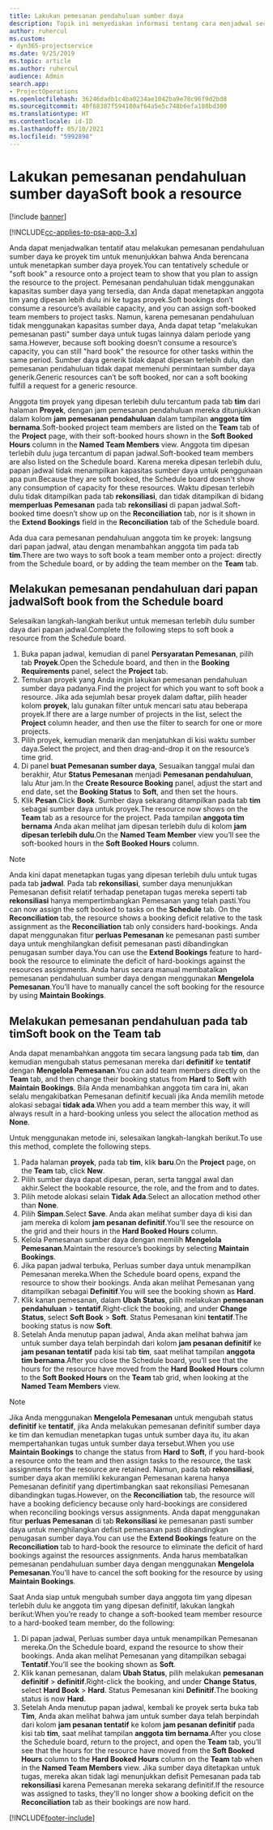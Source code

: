```yaml
---
title: Lakukan pemesanan pendahuluan sumber daya
description: Topik ini menyediakan informasi tentang cara menjadwal secara tentatif atau pemesanan pendahuluan anggota tim proyek.
author: ruhercul
ms.custom:
- dyn365-projectservice
ms.date: 9/25/2019
ms.topic: article
ms.author: ruhercul
audience: Admin
search.app:
- ProjectOperations
ms.openlocfilehash: 36246dadb1c4ba0234ae1042ba9e78c96f9d2bd8
ms.sourcegitcommit: 40f68387f594180af64a5e5c748b6efa188bd300
ms.translationtype: HT
ms.contentlocale: id-ID
ms.lasthandoff: 05/10/2021
ms.locfileid: "5992898"
---
```

# <a name="soft-book-a-resource"></a><span data-ttu-id="d60b8-103">Lakukan pemesanan pendahuluan sumber daya</span><span class="sxs-lookup"><span data-stu-id="d60b8-103">Soft book a resource</span></span>

[!include [banner](../includes/psa-now-project-operations.md)]

[!INCLUDE[cc-applies-to-psa-app-3.x](../includes/cc-applies-to-psa-app-3x.md)]

<span data-ttu-id="d60b8-104">Anda dapat menjadwalkan tentatif atau melakukan pemesanan pendahuluan sumber daya ke proyek tim untuk menunjukkan bahwa Anda berencana untuk menetapkan sumber daya proyek.</span><span class="sxs-lookup"><span data-stu-id="d60b8-104">You can tentatively schedule or "soft book" a resource onto a project team to show that you plan to assign the resource to the project.</span></span> <span data-ttu-id="d60b8-105">Pemesanan pendahuluan tidak menggunakan kapasitas sumber daya yang tersedia, dan Anda dapat menetapkan anggota tim yang dipesan lebih dulu ini ke tugas proyek.</span><span class="sxs-lookup"><span data-stu-id="d60b8-105">Soft bookings don’t consume a resource’s available capacity, and you can assign soft-booked team members to project tasks.</span></span> <span data-ttu-id="d60b8-106">Namun, karena pemesanan pendahuluan tidak menggunakan kapasitas sumber daya, Anda dapat tetap "melakukan pemesanan pasti" sumber daya untuk tugas lainnya dalam periode yang sama.</span><span class="sxs-lookup"><span data-stu-id="d60b8-106">However, because soft booking doesn’t consume a resource’s capacity, you can still "hard book" the resource for other tasks within the same period.</span></span> <span data-ttu-id="d60b8-107">Sumber daya generik tidak dapat dipesan terlebih dulu, dan pemesanan pendahuluan tidak dapat memenuhi permintaan sumber daya generik.</span><span class="sxs-lookup"><span data-stu-id="d60b8-107">Generic resources can’t be soft booked, nor can a soft booking fulfill a request for a generic resource.</span></span>

<span data-ttu-id="d60b8-108">Anggota tim proyek yang dipesan terlebih dulu tercantum pada tab **tim** dari halaman **Proyek**, dengan jam pemesanan pendahuluan mereka ditunjukkan dalam kolom **jam pemesanan pendahuluan** dalam tampilan **anggota tim bernama**.</span><span class="sxs-lookup"><span data-stu-id="d60b8-108">Soft-booked project team members are listed on the **Team** tab of the **Project** page, with their soft-booked hours shown in the **Soft Booked Hours** column in the **Named Team Members** view.</span></span> <span data-ttu-id="d60b8-109">Anggota tim dipesan terlebih dulu juga tercantum di papan jadwal.</span><span class="sxs-lookup"><span data-stu-id="d60b8-109">Soft-booked team members are also listed on the Schedule board.</span></span> <span data-ttu-id="d60b8-110">Karena mereka dipesan terlebih dulu, papan jadwal tidak menampilkan kapasitas sumber daya untuk penggunaan apa pun.</span><span class="sxs-lookup"><span data-stu-id="d60b8-110">Because they are soft booked, the Schedule board doesn't show any consumption of capacity for these resources.</span></span> <span data-ttu-id="d60b8-111">Waktu dipesan terlebih dulu tidak ditampilkan pada tab **rekonsiliasi**, dan tidak ditampilkan di bidang **memperluas Pemesanan** pada tab **rekonsiliasi** di papan jadwal.</span><span class="sxs-lookup"><span data-stu-id="d60b8-111">Soft-booked time doesn’t show up on the **Reconciliation** tab, nor is it shown in the **Extend Bookings** field in the **Reconciliation** tab of the Schedule board.</span></span> 

<span data-ttu-id="d60b8-112">Ada dua cara pemesanan pendahuluan anggota tim ke proyek: langsung dari papan jadwal, atau dengan menambahkan anggota tim pada tab **tim**.</span><span class="sxs-lookup"><span data-stu-id="d60b8-112">There are two ways to soft book a team member onto a project: directly from the Schedule board, or by adding the team member on the **Team** tab.</span></span> 

## <a name="soft-book-from-the-schedule-board"></a><span data-ttu-id="d60b8-113">Melakukan pemesanan pendahuluan dari papan jadwal</span><span class="sxs-lookup"><span data-stu-id="d60b8-113">Soft book from the Schedule board</span></span>
<span data-ttu-id="d60b8-114">Selesaikan langkah-langkah berikut untuk memesan terlebih dulu sumber daya dari papan jadwal.</span><span class="sxs-lookup"><span data-stu-id="d60b8-114">Complete the following steps to soft book a resource from the Schedule board.</span></span> 

1. <span data-ttu-id="d60b8-115">Buka papan jadwal, kemudian di panel **Persyaratan Pemesanan**, pilih tab **Proyek**.</span><span class="sxs-lookup"><span data-stu-id="d60b8-115">Open the Schedule board, and then in the **Booking Requirements** panel, select the **Project** tab.</span></span>
2. <span data-ttu-id="d60b8-116">Temukan proyek yang Anda ingin lakukan pemesanan pendahuluan sumber daya padanya.</span><span class="sxs-lookup"><span data-stu-id="d60b8-116">Find the project for which you want to soft book a resource.</span></span> <span data-ttu-id="d60b8-117">Jika ada sejumlah besar proyek dalam daftar, pilih header kolom **proyek**, lalu gunakan filter untuk mencari satu atau beberapa proyek.</span><span class="sxs-lookup"><span data-stu-id="d60b8-117">If there are a large number of projects in the list, select the **Project** column header, and then use the filter to search for one or more projects.</span></span>
3. <span data-ttu-id="d60b8-118">Pilih proyek, kemudian menarik dan menjatuhkan di kisi waktu sumber daya.</span><span class="sxs-lookup"><span data-stu-id="d60b8-118">Select the project, and then drag-and-drop it on the resource’s time grid.</span></span>
5. <span data-ttu-id="d60b8-119">Di panel **buat Pemesanan sumber daya**, Sesuaikan tanggal mulai dan berakhir, Atur **Status Pemesanan** menjadi **Pemesanan pendahuluan**, lalu Atur jam.</span><span class="sxs-lookup"><span data-stu-id="d60b8-119">In the **Create Resource Booking** panel, adjust the start and end date, set the **Booking Status** to **Soft**, and then set the hours.</span></span> 
6. <span data-ttu-id="d60b8-120">Klik **Pesan**.</span><span class="sxs-lookup"><span data-stu-id="d60b8-120">Click **Book**.</span></span> <span data-ttu-id="d60b8-121">Sumber daya sekarang ditampilkan pada tab **tim** sebagai sumber daya untuk proyek.</span><span class="sxs-lookup"><span data-stu-id="d60b8-121">The resource now shows on the **Team** tab as a resource for the project.</span></span> <span data-ttu-id="d60b8-122">Pada tampilan **anggota tim bernama** Anda akan melihat jam dipesan terlebih dulu di kolom **jam dipesan terlebih dulu**.</span><span class="sxs-lookup"><span data-stu-id="d60b8-122">On the **Named Team Member** view you’ll see the soft-booked hours in the **Soft Booked Hours** column.</span></span>

> [!NOTE]
> <span data-ttu-id="d60b8-123">Anda kini dapat menetapkan tugas yang dipesan terlebih dulu untuk tugas pada tab **jadwal**. Pada tab **rekonsiliasi**, sumber daya menunjukkan Pemesanan defisit relatif terhadap penetapan tugas mereka seperti tab **rekonsiliasi** hanya mempertimbangkan Pemesanan yang telah pasti.</span><span class="sxs-lookup"><span data-stu-id="d60b8-123">You can now assign the soft booked to tasks on the **Schedule** tab. On the **Reconciliation** tab, the resource shows a booking deficit relative to the task assignment as the **Reconciliation** tab only considers hard-bookings.</span></span> <span data-ttu-id="d60b8-124">Anda dapat menggunakan fitur **perluas Pemesanan** ke pemesanan pasti sumber daya untuk menghilangkan defisit pemesanan pasti dibandingkan penugasan sumber daya.</span><span class="sxs-lookup"><span data-stu-id="d60b8-124">You can use the **Extend Bookings** feature to hard-book the resource to eliminate the deficit of hard-bookings against the resources assignments.</span></span> <span data-ttu-id="d60b8-125">Anda harus secara manual membatalkan pemesanan pendahuluan sumber daya dengan menggunakan **Mengelola Pemesanan**.</span><span class="sxs-lookup"><span data-stu-id="d60b8-125">You’ll have to manually cancel the soft booking for the resource by using **Maintain Bookings**.</span></span>

## <a name="soft-book-on-the-team-tab"></a><span data-ttu-id="d60b8-126">Melakukan pemesanan pendahuluan pada tab tim</span><span class="sxs-lookup"><span data-stu-id="d60b8-126">Soft book on the Team tab</span></span>

<span data-ttu-id="d60b8-127">Anda dapat menambahkan anggota tim secara langsung pada tab **tim**, dan kemudian mengubah status pemesanan mereka dari **definitif** ke **tentatif** dengan **Mengelola Pemesanan**.</span><span class="sxs-lookup"><span data-stu-id="d60b8-127">You can add team members directly on the **Team** tab, and then change their booking status from **Hard** to **Soft** with **Maintain Bookings**.</span></span> <span data-ttu-id="d60b8-128">Bila Anda menambahkan anggota tim cara ini, akan selalu mengakibatkan Pemesanan definitif kecuali jika Anda memilih metode alokasi sebagai **tidak ada**.</span><span class="sxs-lookup"><span data-stu-id="d60b8-128">When you add a team member this way, it will always result in a hard-booking unless you select the allocation method as **None**.</span></span>

<span data-ttu-id="d60b8-129">Untuk menggunakan metode ini, selesaikan langkah-langkah berikut.</span><span class="sxs-lookup"><span data-stu-id="d60b8-129">To use this method, complete the following steps.</span></span>

1. <span data-ttu-id="d60b8-130">Pada halaman **proyek**, pada tab **tim**, klik **baru**.</span><span class="sxs-lookup"><span data-stu-id="d60b8-130">On the **Project** page, on the **Team** tab, click **New**.</span></span>
2. <span data-ttu-id="d60b8-131">Pilih sumber daya dapat dipesan, peran, serta tanggal awal dan akhir.</span><span class="sxs-lookup"><span data-stu-id="d60b8-131">Select the bookable resource, the role, and the from and to dates.</span></span>
3. <span data-ttu-id="d60b8-132">Pilih metode alokasi selain **Tidak Ada**.</span><span class="sxs-lookup"><span data-stu-id="d60b8-132">Select an allocation method other than **None**.</span></span>
4. <span data-ttu-id="d60b8-133">Pilih **Simpan**.</span><span class="sxs-lookup"><span data-stu-id="d60b8-133">Select **Save**.</span></span> <span data-ttu-id="d60b8-134">Anda akan melihat sumber daya di kisi dan jam mereka di kolom **jam pesanan definitif**.</span><span class="sxs-lookup"><span data-stu-id="d60b8-134">You’ll see the resource on the grid and their hours in the **Hard Booked Hours** column.</span></span>
5. <span data-ttu-id="d60b8-135">Kelola Pemesanan sumber daya dengan memilih **Mengelola Pemesanan**.</span><span class="sxs-lookup"><span data-stu-id="d60b8-135">Maintain the resource’s bookings by selecting **Maintain Bookings**.</span></span>
6. <span data-ttu-id="d60b8-136">Jika papan jadwal terbuka, Perluas sumber daya untuk menampilkan Pemesanan mereka.</span><span class="sxs-lookup"><span data-stu-id="d60b8-136">When the Schedule board opens, expand the resource to show their bookings.</span></span> <span data-ttu-id="d60b8-137">Anda akan melihat Pemesanan yang ditampilkan sebagai **Definitif**.</span><span class="sxs-lookup"><span data-stu-id="d60b8-137">You will see the booking shown as **Hard**.</span></span>
7. <span data-ttu-id="d60b8-138">Klik kanan pemesanan, dalam **Ubah Status**, pilih melakukan **pemesanan pendahuluan** \> **tentatif**.</span><span class="sxs-lookup"><span data-stu-id="d60b8-138">Right-click the booking, and under **Change Status**, select **Soft Book** \> **Soft**.</span></span> <span data-ttu-id="d60b8-139">Status Pemesanan kini **tentatif**.</span><span class="sxs-lookup"><span data-stu-id="d60b8-139">The booking status is now **Soft**.</span></span>
8. <span data-ttu-id="d60b8-140">Setelah Anda menutup papan jadwal, Anda akan melihat bahwa jam untuk sumber daya telah berpindah dari kolom **jam pesanan definitif** ke **jam pesanan tentatif** pada kisi tab **tim**, saat melihat tampilan **anggota tim bernama**.</span><span class="sxs-lookup"><span data-stu-id="d60b8-140">After you close the Schedule board, you’ll see that the hours for the resource have moved from the **Hard Booked Hours** column to the **Soft Booked Hours** on the **Team** tab grid, when looking at the **Named Team Members** view.</span></span>

> [!NOTE]
> <span data-ttu-id="d60b8-141">Jika Anda menggunakan **Mengelola Pemesanan** untuk mengubah status **definitif** ke **tentatif**, jika Anda melakukan pemesanan definitif sumber daya ke tim dan kemudian menetapkan tugas untuk sumber daya itu, itu akan mempertahankan tugas untuk sumber daya tersebut.</span><span class="sxs-lookup"><span data-stu-id="d60b8-141">When you use **Maintain Bookings** to change the status from **Hard** to **Soft**, if you hard-book a resource onto the team and then assign tasks to the resource, the task assignments for the resource are retained.</span></span> <span data-ttu-id="d60b8-142">Namun, pada tab **rekonsiliasi**, sumber daya akan memiliki kekurangan Pemesanan karena hanya Pemesanan definitif yang dipertimbangkan saat rekonsiliasi Pemesanan dibandingkan tugas.</span><span class="sxs-lookup"><span data-stu-id="d60b8-142">However, on the **Reconciliation** tab, the resource will have a booking deficiency because only hard-bookings are considered when reconciling bookings versus assignments.</span></span> <span data-ttu-id="d60b8-143">Anda dapat menggunakan fitur **perluas Pemesanan** di tab **Rekonsiliasi** ke pemesanan pasti sumber daya untuk menghilangkan defisit pemesanan pasti dibandingkan penugasan sumber daya.</span><span class="sxs-lookup"><span data-stu-id="d60b8-143">You can use the **Extend Bookings** feature on the **Reconciliation** tab to hard-book the resource to eliminate the deficit of hard bookings against the resources assignments.</span></span> <span data-ttu-id="d60b8-144">Anda harus membatalkan pemesanan pendahuluan sumber daya dengan menggunakan **Mengelola Pemesanan**.</span><span class="sxs-lookup"><span data-stu-id="d60b8-144">You’ll have to cancel the soft booking for the resource by using **Maintain Bookings**.</span></span>

<span data-ttu-id="d60b8-145">Saat Anda siap untuk mengubah sumber daya anggota tim yang dipesan terlebih dulu ke anggota tim yang dipesan definitif, lakukan langkah berikut:</span><span class="sxs-lookup"><span data-stu-id="d60b8-145">When you’re ready to change a soft-booked team member resource to a hard-booked team member, do the following:</span></span>

1. <span data-ttu-id="d60b8-146">Di papan jadwal, Perluas sumber daya untuk menampilkan Pemesanan mereka.</span><span class="sxs-lookup"><span data-stu-id="d60b8-146">On the Schedule board, expand the resource to show their bookings.</span></span> <span data-ttu-id="d60b8-147">Anda akan melihat Pemesanan yang ditampilkan sebagai **Tentatif**.</span><span class="sxs-lookup"><span data-stu-id="d60b8-147">You’ll see the booking shown as **Soft**.</span></span>
2. <span data-ttu-id="d60b8-148">Klik kanan pemesanan, dalam **Ubah Status**, pilih melakukan **pemesanan definitif** \> **definitif**.</span><span class="sxs-lookup"><span data-stu-id="d60b8-148">Right-click the booking, and under **Change Status**, select **Hard Book** \> **Hard**.</span></span> <span data-ttu-id="d60b8-149">Status Pemesanan kini **Definitif**.</span><span class="sxs-lookup"><span data-stu-id="d60b8-149">The booking status is now **Hard**.</span></span>
3. <span data-ttu-id="d60b8-150">Setelah Anda menutup papan jadwal, kembali ke proyek serta buka tab **Tim**, Anda akan melihat bahwa jam untuk sumber daya telah berpindah dari kolom **jam pesanan tentatif** ke kolom **jam pesanan definitif** pada kisi tab **tim**, saat melihat tampilan **anggota tim bernama**.</span><span class="sxs-lookup"><span data-stu-id="d60b8-150">After you close the Schedule board, return to the project, and open the **Team** tab, you’ll see that the hours for the resource have moved from the **Soft Booked Hours** column to the **Hard Booked Hours** column on the **Team** tab when in the **Named Team Members** view.</span></span> <span data-ttu-id="d60b8-151">Jika sumber daya ditetapkan untuk tugas, mereka akan tidak lagi menunjukkan defisit Pemesanan pada tab **rekonsiliasi** karena Pemesanan mereka sekarang definitif.</span><span class="sxs-lookup"><span data-stu-id="d60b8-151">If the resource was assigned to tasks, they’ll no longer show a booking deficit on the **Reconciliation** tab as their bookings are now hard.</span></span>



[!INCLUDE[footer-include](../includes/footer-banner.md)]